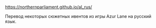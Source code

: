 https://northernparliament.github.io/al_rus/

Перевод некоторых сюжетных ивентов из игры Azur Lane на русский язык.

